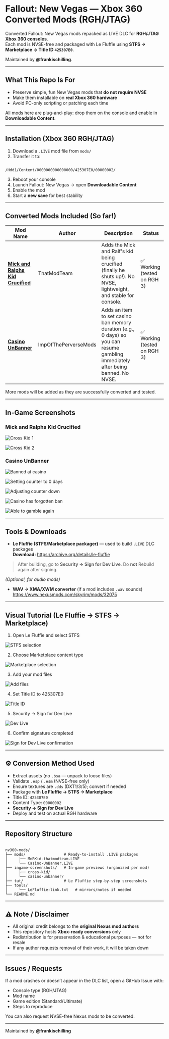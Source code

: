 # Fallout: New Vegas — Xbox 360 Converted Mods (RGH/JTAG)

Converted Fallout: New Vegas mods repacked as LIVE DLC for **RGH/JTAG Xbox 360 consoles**.  
Each mod is NVSE-free and packaged with Le Fluffie using **STFS → Marketplace → Title ID `425307E0`**.

Maintained by **@frankischilling**.

---

## What This Repo Is For

- Preserve simple, fun New Vegas mods that **do not require NVSE**
- Make them installable on **real Xbox 360 hardware**
- Avoid PC-only scripting or patching each time

All mods here are plug-and-play: drop them on the console and enable in **Downloadable Content**.

---

## Installation (Xbox 360 RGH/JTAG)

1. Download a `.LIVE` mod file from `mods/`  
2. Transfer it to:
```

/Hdd1/Content/0000000000000000/425307E0/00000002/

```
3. Reboot your console  
4. Launch Fallout: New Vegas → open **Downloadable Content**  
5. Enable the mod  
6. Start a **new save** for best stability

---

## Converted Mods Included (So far!)

| Mod Name | Author | Description | Status |
|----------|--------|-------------|--------|
| **[Mick and Ralphs Kid Crucified](https://www.nexusmods.com/newvegas/mods/55532)** | ThatModTeam | Adds the Mick and Ralf's kid being crucified (finally he shuts up!). No NVSE, lightweight, and stable for console. | ✅ Working (tested on RGH 3) |
| **[Casino UnBanner](https://www.nexusmods.com/newvegas/mods/35618)** | ImpOfThePerverseMods | Adds an item to set casino ban memory duration (e.g., 0 days) so you can resume gambling immediately after being banned. No NVSE. | ✅ Working (tested on RGH 3) |

More mods will be added as they are successfully converted and tested.

---

## In-Game Screenshots

### Mick and Ralphs Kid Crucified

![Cross Kid 1](ingame-screenshots/cross-kid/IMG_6993.jpeg)

![Cross Kid 2](ingame-screenshots/cross-kid/IMG_6996.jpeg)

### Casino UnBanner

![Banned at casino](ingame-screenshots/casino-unbanner/banned.jpeg)

![Setting counter to 0 days](ingame-screenshots/casino-unbanner/counter-0.jpeg)

![Adjusting counter down](ingame-screenshots/casino-unbanner/moving-day-counter-down.jpeg)

![Casino has forgotten ban](ingame-screenshots/casino-unbanner/forgotten.jpeg)

![Able to gamble again](ingame-screenshots/casino-unbanner/able-to-gamble.jpeg)

---

## Tools & Downloads

- **Le Fluffie (STFS/Marketplace packager)** — used to build `.LIVE` DLC packages  
**Download:** https://archive.org/details/le-fluffie  
> After building, go to **Security → Sign for Dev Live**. Do **not** Rebuild again after signing.

*(Optional, for audio mods)*  
- **WAV → XMA/XWM converter** (if a mod includes `.wav` sounds)  
https://www.nexusmods.com/skyrim/mods/32075

---

## Visual Tutorial (Le Fluffie → STFS → Marketplace)

1. Open Le Fluffie and select STFS

![STFS selection](tut/sfts.png)

2. Choose Marketplace content type

![Marketplace selection](tut/marketplace.png)

3. Add your mod files

![Add files](tut/addfiles.png)

4. Set Title ID to 425307E0

![Title ID](tut/titleid.png)

5. Security → Sign for Dev Live

![Dev Live](tut/devlive.png)

6. Confirm signature completed

![Sign for Dev Live confirmation](tut/signfordevlive.png)

---

## ⚙️ Conversion Method Used

- Extract assets (no `.bsa` — unpack to loose files)
- Validate `.esp` / `.esm` (NVSE-free only)
- Ensure textures are `.dds` (DXT1/3/5); convert if needed
- Package with **Le Fluffie → STFS → Marketplace**
- Title ID: `425307E0`
- Content Type: `00000002`
- **Security → Sign for Dev Live**
- Deploy and test on actual RGH hardware

---

## Repository Structure

```

nv360-mods/
├── mods/                 # Ready-to-install .LIVE packages
│     ├── MnRKid-thatmodteam.LIVE
│     └── Casino-UnBanner.LIVE
├── ingame-screenshots/   # In-game previews (organized per mod)
│     ├── cross-kid/
│     └── casino-unbanner/
├── tut/                  # Le Fluffie step-by-step screenshots
├── tools/
│     └── LeFluffie-link.txt   # mirrors/notes if needed
└── README.md

```

---

## ⚠️ Note / Disclaimer

- All original credit belongs to the **original Nexus mod authors**
- This repository hosts **Xbox-ready conversions** only
- Redistribution is for preservation & educational purposes — not for resale
- If any author requests removal of their work, it will be taken down

---

## Issues / Requests

If a mod crashes or doesn’t appear in the DLC list, open a GitHub Issue with:
- Console type (RGH/JTAG)
- Mod name
- Game edition (Standard/Ultimate)
- Steps to reproduce

You can also request NVSE-free Nexus mods to be converted.

---

Maintained by **@frankischilling**
